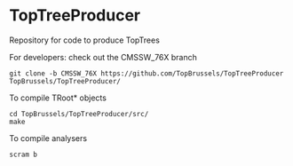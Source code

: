 TopTreeProducer
===============

Repository for code to produce TopTrees

For developers: check out the CMSSW_76X branch

~~~
git clone -b CMSSW_76X https://github.com/TopBrussels/TopTreeProducer TopBrussels/TopTreeProducer/
~~~

To compile TRoot* objects
~~~
cd TopBrussels/TopTreeProducer/src/
make
~~~

To compile analysers
~~~
scram b
~~~

